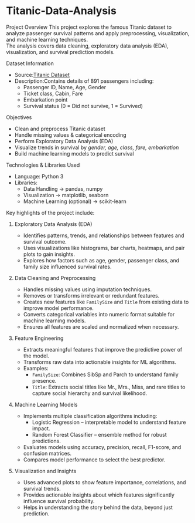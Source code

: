 # Titanic-Data-Analysis
Project Overview
This project explores the famous Titanic dataset to analyze passenger survival patterns and apply preprocessing, visualization, and machine learning techniques.  
The analysis covers data cleaning, exploratory data analysis (EDA), visualization, and survival prediction models.

Dataset Information
- Source:[Titanic Dataset](https://www.kaggle.com/datasets/yasserh/titanic-dataset)  
- Description:Contains details of 891 passengers including:
  - Passenger ID, Name, Age, Gender
  - Ticket class, Cabin, Fare
  - Embarkation point
  - Survival status (0 = Did not survive, 1 = Survived)

Objectives
- Clean and preprocess Titanic dataset  
- Handle missing values & categorical encoding  
- Perform Exploratory Data Analysis (EDA)  
- Visualize trends in survival by *gender, age, class, fare, embarkation*  
- Build machine learning models to predict survival  

Technologies & Libraries Used
- Language: Python 3  
- Libraries:
  - Data Handling → pandas, numpy
  - Visualization → matplotlib, seaborn
  - Machine Learning (optional) → scikit-learn

Key highlights of the project include:

1. Exploratory Data Analysis (EDA)
   * Identifies patterns, trends, and relationships between features and survival outcome.
   * Uses visualizations like histograms, bar charts, heatmaps, and pair plots to gain insights.
   * Explores how factors such as age, gender, passenger class, and family size influenced survival rates.

2. Data Cleaning and Preprocessing
   * Handles missing values using imputation techniques.
   * Removes or transforms irrelevant or redundant features.
   * Creates new features like `FamilySize` and `Title` from existing data to improve model performance.
   * Converts categorical variables into numeric format suitable for machine learning models.
   * Ensures all features are scaled and normalized when necessary.

3. Feature Engineering
   * Extracts meaningful features that improve the predictive power of the model.
   * Transforms raw data into actionable insights for ML algorithms.
   * Examples:
     * `FamilySize`: Combines SibSp and Parch to understand family presence.
     * `Title`: Extracts social titles like Mr., Mrs., Miss, and rare titles to capture social hierarchy and survival likelihood.

4. Machine Learning Models
   * Implements multiple classification algorithms including:
     * Logistic Regression – interpretable model to understand feature impact.
     * Random Forest Classifier – ensemble method for robust predictions.
   * Evaluates models using accuracy, precision, recall, F1-score, and confusion matrices.
   * Compares model performance to select the best predictor.

5. Visualization and Insights
   * Uses advanced plots to show feature importance, correlations, and survival trends.
   * Provides actionable insights about which features significantly influence survival probability.
   * Helps in understanding the story behind the data, beyond just prediction.




